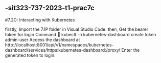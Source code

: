## -sit323-737-2023-t1-prac7c

#7.2C: Interacting with Kubernetes

firstly, Import the 7.1P folder in Visual Studio Code.
then, Get the bearer token for login
Command  kubectl -n kubernetes-dashboard create token admin-user
Access the dashboard at http://localhost:8001/api/v1/namespaces/kubernetes-dashboard/services/https:kubernetes-dashboard:/proxy/
Enter the generated token to login.
